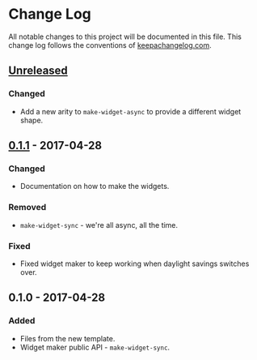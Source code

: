 # Change Log
All notable changes to this project will be documented in this file. This change log follows the conventions of [keepachangelog.com](http://keepachangelog.com/).

## [Unreleased]
### Changed
- Add a new arity to `make-widget-async` to provide a different widget shape.

## [0.1.1] - 2017-04-28
### Changed
- Documentation on how to make the widgets.

### Removed
- `make-widget-sync` - we're all async, all the time.

### Fixed
- Fixed widget maker to keep working when daylight savings switches over.

## 0.1.0 - 2017-04-28
### Added
- Files from the new template.
- Widget maker public API - `make-widget-sync`.

[Unreleased]: https://github.com/your-name/day10/compare/0.1.1...HEAD
[0.1.1]: https://github.com/your-name/day10/compare/0.1.0...0.1.1

